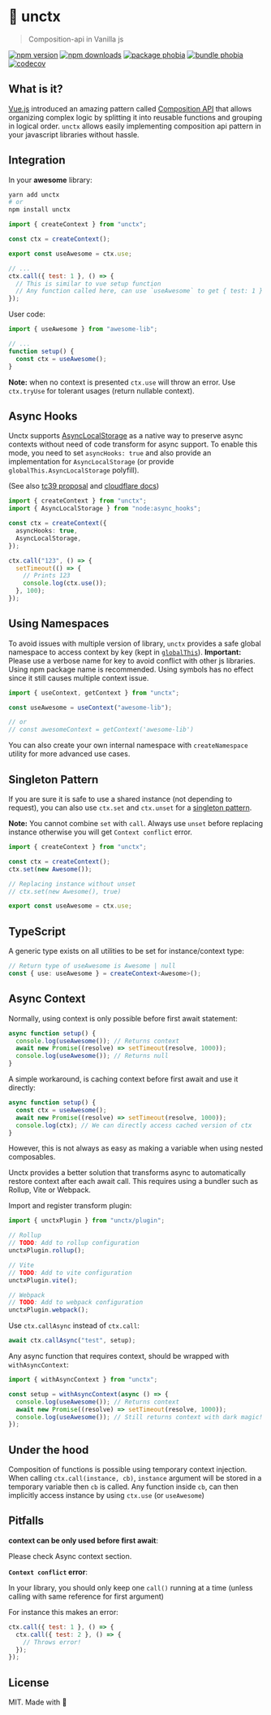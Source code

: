# 🍦 unctx

> Composition-api in Vanilla js

[![npm version][npm-v-src]][npm-v-href]
[![npm downloads][npm-dm-src]][npm-dm-href]
[![package phobia][packagephobia-src]][packagephobia-href]
[![bundle phobia][bundlephobia-src]][bundlephobia-href]
[![codecov][codecov-src]][codecov-href]

## What is it?

[Vue.js](https://vuejs.org) introduced an amazing pattern called [Composition API](https://v3.vuejs.org/guide/composition-api-introduction.html) that allows organizing complex logic by splitting it into reusable functions and grouping in logical order. `unctx` allows easily implementing composition api pattern in your javascript libraries without hassle.

## Integration

In your **awesome** library:

```bash
yarn add unctx
# or
npm install unctx
```

```js
import { createContext } from "unctx";

const ctx = createContext();

export const useAwesome = ctx.use;

// ...
ctx.call({ test: 1 }, () => {
  // This is similar to vue setup function
  // Any function called here, can use `useAwesome` to get { test: 1 }
});
```

User code:

```js
import { useAwesome } from "awesome-lib";

// ...
function setup() {
  const ctx = useAwesome();
}
```

**Note:** when no context is presented `ctx.use` will throw an error. Use `ctx.tryUse` for tolerant usages (return nullable context).

## Async Hooks

Unctx supports [AsyncLocalStorage](https://nodejs.org/api/async_context.html#class-asynclocalstorage) as a native way to preserve async contexts without need of code transform for async support. To enable this mode, you need to set `asyncHooks: true` and also provide an implementation for `AsyncLocalStorage` (or provide `globalThis.AsyncLocalStorage` polyfill).

(See also [tc39 proposal](https://github.com/tc39/proposal-async-context) and [cloudflare docs](https://developers.cloudflare.com/workers/runtime-apis/nodejs/asynclocalstorage/))

```ts
import { createContext } from "unctx";
import { AsyncLocalStorage } from "node:async_hooks";

const ctx = createContext({
  asyncHooks: true,
  AsyncLocalStorage,
});

ctx.call("123", () => {
  setTimeout(() => {
    // Prints 123
    console.log(ctx.use());
  }, 100);
});
```

## Using Namespaces

To avoid issues with multiple version of library, `unctx` provides a safe global namespace to access context by key (kept in [`globalThis`](https://developer.mozilla.org/en-US/docs/Web/JavaScript/Reference/Global_Objects/globalThis)). **Important:** Please use a verbose name for key to avoid conflict with other js libraries. Using npm package name is recommended. Using symbols has no effect since it still causes multiple context issue.

```js
import { useContext, getContext } from "unctx";

const useAwesome = useContext("awesome-lib");

// or
// const awesomeContext = getContext('awesome-lib')
```

You can also create your own internal namespace with `createNamespace` utility for more advanced use cases.

## Singleton Pattern

If you are sure it is safe to use a shared instance (not depending to request), you can also use `ctx.set` and `ctx.unset` for a [singleton pattern](https://en.wikipedia.org/wiki/Singleton_pattern).

**Note:** You cannot combine `set` with `call`. Always use `unset` before replacing instance otherwise you will get `Context conflict` error.

```js
import { createContext } from "unctx";

const ctx = createContext();
ctx.set(new Awesome());

// Replacing instance without unset
// ctx.set(new Awesome(), true)

export const useAwesome = ctx.use;
```

## TypeScript

A generic type exists on all utilities to be set for instance/context type:

```ts
// Return type of useAwesome is Awesome | null
const { use: useAwesome } = createContext<Awesome>();
```

## Async Context

Normally, using context is only possible before first await statement:

```js
async function setup() {
  console.log(useAwesome()); // Returns context
  await new Promise((resolve) => setTimeout(resolve, 1000));
  console.log(useAwesome()); // Returns null
}
```

A simple workaround, is caching context before first await and use it directly:

```js
async function setup() {
  const ctx = useAwesome();
  await new Promise((resolve) => setTimeout(resolve, 1000));
  console.log(ctx); // We can directly access cached version of ctx
}
```

However, this is not always as easy as making a variable when using nested composables.

Unctx provides a better solution that transforms async to automatically restore context after each await call. This requires using a bundler such as Rollup, Vite or Webpack.

Import and register transform plugin:

```js
import { unctxPlugin } from "unctx/plugin";

// Rollup
// TODO: Add to rollup configuration
unctxPlugin.rollup();

// Vite
// TODO: Add to vite configuration
unctxPlugin.vite();

// Webpack
// TODO: Add to webpack configuration
unctxPlugin.webpack();
```

Use `ctx.callAsync` instead of `ctx.call`:

```js
await ctx.callAsync("test", setup);
```

Any async function that requires context, should be wrapped with `withAsyncContext`:

```js
import { withAsyncContext } from "unctx";

const setup = withAsyncContext(async () => {
  console.log(useAwesome()); // Returns context
  await new Promise((resolve) => setTimeout(resolve, 1000));
  console.log(useAwesome()); // Still returns context with dark magic!
});
```

## Under the hood

Composition of functions is possible using temporary context injection. When calling `ctx.call(instance, cb)`, `instance` argument will be stored in a temporary variable then `cb` is called. Any function inside `cb`, can then implicitly access instance by using `ctx.use` (or `useAwesome`)

## Pitfalls

**context can be only used before first await**:

Please check Async context section.

**`Context conflict` error**:

In your library, you should only keep one `call()` running at a time (unless calling with same reference for first argument)

For instance this makes an error:

```js
ctx.call({ test: 1 }, () => {
  ctx.call({ test: 2 }, () => {
    // Throws error!
  });
});
```

## License

MIT. Made with 💖

<!-- Refs -->

[npm-v-src]: https://flat.badgen.net/npm/v/unctx/latest
[npm-v-href]: https://npmjs.com/package/unctx
[npm-dm-src]: https://flat.badgen.net/npm/dm/unctx
[npm-dm-href]: https://npmjs.com/package/unctx
[packagephobia-src]: https://flat.badgen.net/packagephobia/install/unctx
[packagephobia-href]: https://packagephobia.now.sh/result?p=unctx
[bundlephobia-src]: https://flat.badgen.net/bundlephobia/min/unctx
[bundlephobia-href]: https://bundlephobia.com/result?p=unctx
[codecov-src]: https://flat.badgen.net/codecov/c/github/unjs/unctx/master
[codecov-href]: https://codecov.io/gh/unjs/unctx
